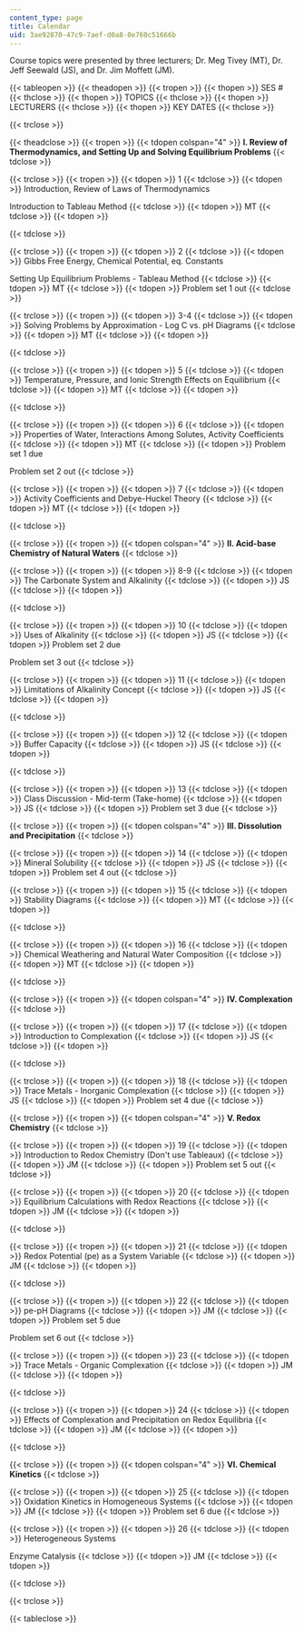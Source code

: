 ```yaml
---
content_type: page
title: Calendar
uid: 3ae92870-47c9-7aef-d0a8-0e760c51666b
---
```


Course topics were presented by three lecturers; Dr. Meg Tivey (MT), Dr. Jeff Seewald (JS), and Dr. Jim Moffett (JM).

{{< tableopen >}}
{{< theadopen >}}
{{< tropen >}}
{{< thopen >}}
SES #
{{< thclose >}}
{{< thopen >}}
TOPICS
{{< thclose >}}
{{< thopen >}}
LECTURERS
{{< thclose >}}
{{< thopen >}}
KEY DATES
{{< thclose >}}

{{< trclose >}}

{{< theadclose >}}
{{< tropen >}}
{{< tdopen colspan="4" >}}
**I. Review of Thermodynamics, and Setting Up and Solving Equilibrium Problems**
{{< tdclose >}}

{{< trclose >}}
{{< tropen >}}
{{< tdopen >}}
1
{{< tdclose >}}
{{< tdopen >}}
Introduction, Review of Laws of Thermodynamics  
  
Introduction to Tableau Method
{{< tdclose >}}
{{< tdopen >}}
MT
{{< tdclose >}}
{{< tdopen >}}

{{< tdclose >}}

{{< trclose >}}
{{< tropen >}}
{{< tdopen >}}
2
{{< tdclose >}}
{{< tdopen >}}
Gibbs Free Energy, Chemical Potential, eq. Constants  
  
Setting Up Equilibrium Problems - Tableau Method
{{< tdclose >}}
{{< tdopen >}}
MT
{{< tdclose >}}
{{< tdopen >}}
Problem set 1 out
{{< tdclose >}}

{{< trclose >}}
{{< tropen >}}
{{< tdopen >}}
3-4
{{< tdclose >}}
{{< tdopen >}}
Solving Problems by Approximation - Log C vs. pH Diagrams
{{< tdclose >}}
{{< tdopen >}}
MT
{{< tdclose >}}
{{< tdopen >}}

{{< tdclose >}}

{{< trclose >}}
{{< tropen >}}
{{< tdopen >}}
5
{{< tdclose >}}
{{< tdopen >}}
Temperature, Pressure, and Ionic Strength Effects on Equilibrium
{{< tdclose >}}
{{< tdopen >}}
MT
{{< tdclose >}}
{{< tdopen >}}

{{< tdclose >}}

{{< trclose >}}
{{< tropen >}}
{{< tdopen >}}
6
{{< tdclose >}}
{{< tdopen >}}
Properties of Water, Interactions Among Solutes, Activity Coefficients
{{< tdclose >}}
{{< tdopen >}}
MT
{{< tdclose >}}
{{< tdopen >}}
Problem set 1 due  
  
Problem set 2 out
{{< tdclose >}}

{{< trclose >}}
{{< tropen >}}
{{< tdopen >}}
7
{{< tdclose >}}
{{< tdopen >}}
Activity Coefficients and Debye-Huckel Theory
{{< tdclose >}}
{{< tdopen >}}
MT
{{< tdclose >}}
{{< tdopen >}}

{{< tdclose >}}

{{< trclose >}}
{{< tropen >}}
{{< tdopen colspan="4" >}}
**II. Acid-base Chemistry of Natural Waters**
{{< tdclose >}}

{{< trclose >}}
{{< tropen >}}
{{< tdopen >}}
8-9
{{< tdclose >}}
{{< tdopen >}}
The Carbonate System and Alkalinity
{{< tdclose >}}
{{< tdopen >}}
JS
{{< tdclose >}}
{{< tdopen >}}

{{< tdclose >}}

{{< trclose >}}
{{< tropen >}}
{{< tdopen >}}
10
{{< tdclose >}}
{{< tdopen >}}
Uses of Alkalinity
{{< tdclose >}}
{{< tdopen >}}
JS
{{< tdclose >}}
{{< tdopen >}}
Problem set 2 due  
  
Problem set 3 out
{{< tdclose >}}

{{< trclose >}}
{{< tropen >}}
{{< tdopen >}}
11
{{< tdclose >}}
{{< tdopen >}}
Limitations of Alkalinity Concept
{{< tdclose >}}
{{< tdopen >}}
JS
{{< tdclose >}}
{{< tdopen >}}

{{< tdclose >}}

{{< trclose >}}
{{< tropen >}}
{{< tdopen >}}
12
{{< tdclose >}}
{{< tdopen >}}
Buffer Capacity
{{< tdclose >}}
{{< tdopen >}}
JS
{{< tdclose >}}
{{< tdopen >}}

{{< tdclose >}}

{{< trclose >}}
{{< tropen >}}
{{< tdopen >}}
13
{{< tdclose >}}
{{< tdopen >}}
Class Discussion - Mid-term (Take-home)
{{< tdclose >}}
{{< tdopen >}}
JS
{{< tdclose >}}
{{< tdopen >}}
Problem set 3 due
{{< tdclose >}}

{{< trclose >}}
{{< tropen >}}
{{< tdopen colspan="4" >}}
**III. Dissolution and Precipitation**
{{< tdclose >}}

{{< trclose >}}
{{< tropen >}}
{{< tdopen >}}
14
{{< tdclose >}}
{{< tdopen >}}
Mineral Solubility
{{< tdclose >}}
{{< tdopen >}}
JS
{{< tdclose >}}
{{< tdopen >}}
Problem set 4 out
{{< tdclose >}}

{{< trclose >}}
{{< tropen >}}
{{< tdopen >}}
15
{{< tdclose >}}
{{< tdopen >}}
Stability Diagrams
{{< tdclose >}}
{{< tdopen >}}
MT
{{< tdclose >}}
{{< tdopen >}}

{{< tdclose >}}

{{< trclose >}}
{{< tropen >}}
{{< tdopen >}}
16
{{< tdclose >}}
{{< tdopen >}}
Chemical Weathering and Natural Water Composition
{{< tdclose >}}
{{< tdopen >}}
MT
{{< tdclose >}}
{{< tdopen >}}

{{< tdclose >}}

{{< trclose >}}
{{< tropen >}}
{{< tdopen colspan="4" >}}
**IV. Complexation**
{{< tdclose >}}

{{< trclose >}}
{{< tropen >}}
{{< tdopen >}}
17
{{< tdclose >}}
{{< tdopen >}}
Introduction to Complexation
{{< tdclose >}}
{{< tdopen >}}
JS
{{< tdclose >}}
{{< tdopen >}}

{{< tdclose >}}

{{< trclose >}}
{{< tropen >}}
{{< tdopen >}}
18
{{< tdclose >}}
{{< tdopen >}}
Trace Metals - Inorganic Complexation
{{< tdclose >}}
{{< tdopen >}}
JS
{{< tdclose >}}
{{< tdopen >}}
Problem set 4 due
{{< tdclose >}}

{{< trclose >}}
{{< tropen >}}
{{< tdopen colspan="4" >}}
**V. Redox Chemistry**
{{< tdclose >}}

{{< trclose >}}
{{< tropen >}}
{{< tdopen >}}
19
{{< tdclose >}}
{{< tdopen >}}
Introduction to Redox Chemistry (Don't use Tableaux)
{{< tdclose >}}
{{< tdopen >}}
JM
{{< tdclose >}}
{{< tdopen >}}
Problem set 5 out
{{< tdclose >}}

{{< trclose >}}
{{< tropen >}}
{{< tdopen >}}
20
{{< tdclose >}}
{{< tdopen >}}
Equilibrium Calculations with Redox Reactions
{{< tdclose >}}
{{< tdopen >}}
JM
{{< tdclose >}}
{{< tdopen >}}

{{< tdclose >}}

{{< trclose >}}
{{< tropen >}}
{{< tdopen >}}
21
{{< tdclose >}}
{{< tdopen >}}
Redox Potential (pe) as a System Variable
{{< tdclose >}}
{{< tdopen >}}
JM
{{< tdclose >}}
{{< tdopen >}}

{{< tdclose >}}

{{< trclose >}}
{{< tropen >}}
{{< tdopen >}}
22
{{< tdclose >}}
{{< tdopen >}}
pe-pH Diagrams
{{< tdclose >}}
{{< tdopen >}}
JM
{{< tdclose >}}
{{< tdopen >}}
Problem set 5 due  
  
Problem set 6 out
{{< tdclose >}}

{{< trclose >}}
{{< tropen >}}
{{< tdopen >}}
23
{{< tdclose >}}
{{< tdopen >}}
Trace Metals - Organic Complexation
{{< tdclose >}}
{{< tdopen >}}
JM
{{< tdclose >}}
{{< tdopen >}}

{{< tdclose >}}

{{< trclose >}}
{{< tropen >}}
{{< tdopen >}}
24
{{< tdclose >}}
{{< tdopen >}}
Effects of Complexation and Precipitation on Redox Equilibria
{{< tdclose >}}
{{< tdopen >}}
JM
{{< tdclose >}}
{{< tdopen >}}

{{< tdclose >}}

{{< trclose >}}
{{< tropen >}}
{{< tdopen colspan="4" >}}
**VI. Chemical Kinetics**
{{< tdclose >}}

{{< trclose >}}
{{< tropen >}}
{{< tdopen >}}
25
{{< tdclose >}}
{{< tdopen >}}
Oxidation Kinetics in Homogeneous Systems
{{< tdclose >}}
{{< tdopen >}}
JM
{{< tdclose >}}
{{< tdopen >}}
Problem set 6 due
{{< tdclose >}}

{{< trclose >}}
{{< tropen >}}
{{< tdopen >}}
26
{{< tdclose >}}
{{< tdopen >}}
Heterogeneous Systems  
  
Enzyme Catalysis
{{< tdclose >}}
{{< tdopen >}}
JM
{{< tdclose >}}
{{< tdopen >}}

{{< tdclose >}}

{{< trclose >}}

{{< tableclose >}}